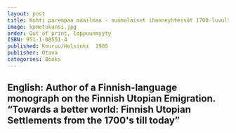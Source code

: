 ```yaml
---
layout: post
title: Kohti parempaa maailmaa - suomalaiset ihanneyhteisöt 1700-luvulta nykypäivään
image: kpmetukansi.jpg
order: Out of print, loppuunmyyty
ISBN: 951-1-08551-4
published: Keuruu/Helsinki  1985
publisher: Otava
categories: Books
---
```

English: Author of a Finnish-language monograph on the Finnish Utopian Emigration. “Towards a better world: Finnish Utopian Settlements from the 1700's till today”
---
